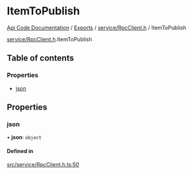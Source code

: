 # ItemToPublish
 
[Api Code Documentation](../README.md) / [Exports](../modules.md) / [service/RpcClient.h](../modules/service_RpcClient_h.md) / ItemToPublish

[service/RpcClient.h](../modules/service_RpcClient_h.md).ItemToPublish

## Table of contents

### Properties

- [json](service_RpcClient_h.ItemToPublish.md#json)

## Properties

### json

• **json**: `object`

#### Defined in

[src/service/RpcClient.h.ts:50](https://github.com/openkfw/TruBudget/blob/0804644/api/src/service/RpcClient.h.ts#L50)
